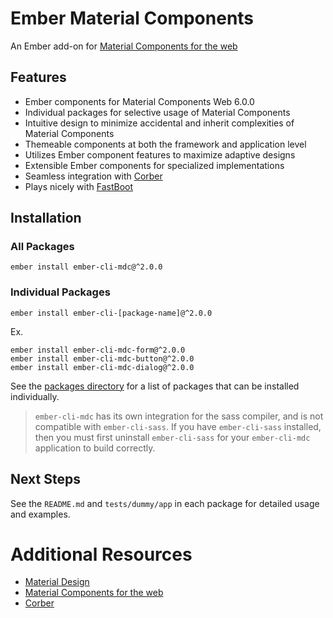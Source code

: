 Ember Material Components
=========================

An Ember add-on for [Material Components for the web](https://github.com/material-components/material-components-web/)

Features
------------

* Ember components for Material Components Web 6.0.0
* Individual packages for selective usage of Material Components
* Intuitive design to minimize accidental and inherit complexities of Material Components
* Themeable components at both the framework and application level
* Utilizes Ember component features to maximize adaptive designs
* Extensible Ember components for specialized implementations
* Seamless integration with [Corber](http://corber.io/)
* Plays nicely with [FastBoot](https://github.com/ember-fastboot/fastboot)

Installation
------------

### All Packages

    ember install ember-cli-mdc@^2.0.0
    
### Individual Packages

    ember install ember-cli-[package-name]@^2.0.0

Ex.    
    
    ember install ember-cli-mdc-form@^2.0.0
    ember install ember-cli-mdc-button@^2.0.0
    ember install ember-cli-mdc-dialog@^2.0.0
    
See the [packages directory](https://github.com/onehilltech/ember-cli-mdc/tree/master/packages) for a 
list of packages that can be installed individually.

> `ember-cli-mdc` has its own integration for the sass compiler, and is not compatible with
> `ember-cli-sass`. If you have `ember-cli-sass` installed, then you must first uninstall 
> `ember-cli-sass` for your `ember-cli-mdc` application to build correctly.

Next Steps
----------

See the `README.md` and `tests/dummy/app` in each package for detailed usage 
and examples.

Additional Resources
====================

* [Material Design](https://www.material.io/)
* [Material Components for the web](https://github.com/material-components/material-components-web/)
* [Corber](http://corber.io/)
